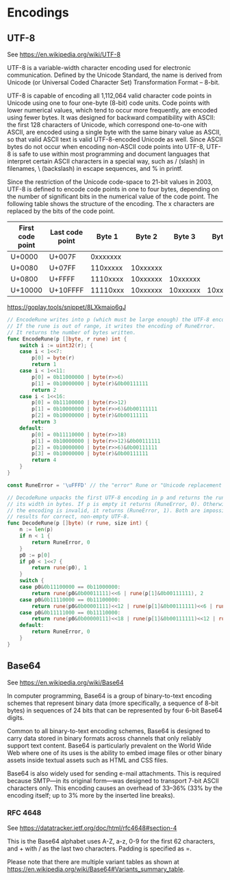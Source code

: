 # Encodings

## UTF-8

See https://en.wikipedia.org/wiki/UTF-8

UTF-8 is a variable-width character encoding used for electronic communication. Defined by the Unicode Standard, the name is derived from Unicode (or Universal Coded Character Set) Transformation Format – 8-bit.

UTF-8 is capable of encoding all 1,112,064 valid character code points in Unicode using one to four one-byte (8-bit) code units. Code points with lower numerical values, which tend to occur more frequently, are encoded using fewer bytes. It was designed for backward compatibility with ASCII: the first 128 characters of Unicode, which correspond one-to-one with ASCII, are encoded using a single byte with the same binary value as ASCII, so that valid ASCII text is valid UTF-8-encoded Unicode as well. Since ASCII bytes do not occur when encoding non-ASCII code points into UTF-8, UTF-8 is safe to use within most programming and document languages that interpret certain ASCII characters in a special way, such as / (slash) in filenames, \ (backslash) in escape sequences, and % in printf.

Since the restriction of the Unicode code-space to 21-bit values in 2003, UTF-8 is defined to encode code points in one to four bytes, depending on the number of significant bits in the numerical value of the code point. The following table shows the structure of the encoding. The x characters are replaced by the bits of the code point.

| First code point | Last code point | Byte 1   | Byte 2   | Byte 3   | Byte 4   |
|------------------|-----------------|----------|----------|----------|----------|
| U+0000           | U+007F          | 0xxxxxxx	|          |          |          |
| U+0080           | U+07FF          | 110xxxxx | 10xxxxxx |          |          |
| U+0800           | U+FFFF          | 1110xxxx | 10xxxxxx | 10xxxxxx |	         |
| U+10000          | U+10FFFF        | 11110xxx | 10xxxxxx | 10xxxxxx | 10xxxxxx |

https://goplay.tools/snippet/8LXkmaio6gJ

```go
// EncodeRune writes into p (which must be large enough) the UTF-8 encoding of the rune.
// If the rune is out of range, it writes the encoding of RuneError.
// It returns the number of bytes written.
func EncodeRune(p []byte, r rune) int {
	switch i := uint32(r); {
	case i < 1<<7:
		p[0] = byte(r)
		return 1
	case i < 1<<11:
		p[0] = 0b11000000 | byte(r>>6)
		p[1] = 0b10000000 | byte(r)&0b00111111
		return 2
	case i < 1<<16:
		p[0] = 0b11100000 | byte(r>>12)
		p[1] = 0b10000000 | byte(r>>6)&0b00111111
		p[2] = 0b10000000 | byte(r)&0b00111111
		return 3
	default:
		p[0] = 0b11110000 | byte(r>>18)
		p[1] = 0b10000000 | byte(r>>12)&0b00111111
		p[2] = 0b10000000 | byte(r>>6)&0b00111111
		p[3] = 0b10000000 | byte(r)&0b00111111
		return 4
	}
}

const RuneError = '\uFFFD' // the "error" Rune or "Unicode replacement character"

// DecodeRune unpacks the first UTF-8 encoding in p and returns the rune and
// its width in bytes. If p is empty it returns (RuneError, 0). Otherwise, if
// the encoding is invalid, it returns (RuneError, 1). Both are impossible
// results for correct, non-empty UTF-8.
func DecodeRune(p []byte) (r rune, size int) {
	n := len(p)
	if n < 1 {
		return RuneError, 0
	}
	p0 := p[0]
	if p0 < 1<<7 {
		return rune(p0), 1
	}
	switch {
	case p0&0b11100000 == 0b11000000:
		return rune(p0&0b00011111)<<6 | rune(p[1]&0b00111111), 2
	case p0&0b11110000 == 0b11100000:
		return rune(p0&0b00001111)<<12 | rune(p[1]&0b00111111)<<6 | rune(p[2]&0b00111111), 3
	case p0&0b11111000 == 0b11110000:
		return rune(p0&0b00000111)<<18 | rune(p[1]&0b00111111)<<12 | rune(p[2]&0b00111111)<<6 | rune(p[3]&0b00111111), 4
	default:
		return RuneError, 0
	}
}
```

## Base64

See https://en.wikipedia.org/wiki/Base64

In computer programming, Base64 is a group of binary-to-text encoding schemes that represent binary data (more specifically, a sequence of 8-bit bytes) in sequences of 24 bits that can be represented by four 6-bit Base64 digits.

Common to all binary-to-text encoding schemes, Base64 is designed to carry data stored in binary formats across channels that only reliably support text content. Base64 is particularly prevalent on the World Wide Web where one of its uses is the ability to embed image files or other binary assets inside textual assets such as HTML and CSS files.

Base64 is also widely used for sending e-mail attachments. This is required because SMTP—in its original form—was designed to transport 7-bit ASCII characters only. This encoding causes an overhead of 33–36% (33% by the encoding itself; up to 3% more by the inserted line breaks).

### RFC 4648

See https://datatracker.ietf.org/doc/html/rfc4648#section-4

This is the Base64 alphabet uses A-Z, a-z, 0-9 for the first 62 characters, and + with / as the last two characters. Padding is specified as =.

Please note that there are multiple variant tables as shown at https://en.wikipedia.org/wiki/Base64#Variants_summary_table.
